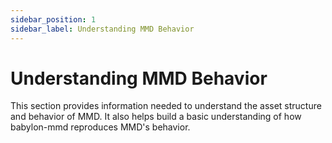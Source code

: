 ```yaml
---
sidebar_position: 1
sidebar_label: Understanding MMD Behavior
---
```


# Understanding MMD Behavior

This section provides information needed to understand the asset structure and behavior of MMD. It also helps build a basic understanding of how babylon-mmd reproduces MMD's behavior.
